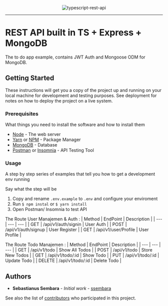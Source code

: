 <div align='center'>

![typescript-rest-api](https://raw.githubusercontent.com/ssembara/typescript-rest-api/master/cover.png)

</div>

---

# REST API built in TS + Express + MongoDB

  The to do app example, contains JWT Auth and Mongoose ODM for MongoDB.  

## Getting Started

These instructions will get you a copy of the project up and running on your local machine for development and testing purposes. See deployment for notes on how to deploy the project on a live system.

### Prerequisites

What things you need to install the software and how to install them

* [Node](https://nodejs.org/en/) - The web server
* [Yarn](https://classic.yarnpkg.com/lang/en/) or [NPM](https://www.npmjs.com/) - Package Manager
* [MongoDB](https://www.mongodb.com/) - Database
* [Postman](https://www.postman.com/) or [Insomnia](https://insomnia.rest/) - API Testing Tool

### Usage

A step by step series of examples that tell you how to get a development env running

Say what the step will be

1. Copy and rename ```.env.example``` to ```.env``` and configure your enviroment
2. Run ``` $ npm instal ``` or ```$ yarn install ```
3. Open Postman/ Insomnia to test API

The Route User Manajemen & Auth : 
| Method | EndPoint | Description |
| --- | --- | --- |
| GET | /api/v1/auth/signin | User Auth |
| POST | /api/v1/auth/signup | User Register |
| GET | /api/v1/user/Profile | User Profile |

The Route Todo Manajemen : 
| Method | EndPoint | Description |
| --- | --- | --- |
| GET | /api/v1/todo | Show All Todos |
| POST | /api/v1/todo | Store New Todos |
| GET | /api/v1/todo/:id | Show Todo |
| PUT | /api/v1/todo/:id | Update Todo |
| DELETE | /api/v1/todo/:id | Delete Todo |


## Authors

* **Sebastianus Sembara** - *Initial work* - [ssembara](https://github.com/ssembara)

See also the list of [contributors](https://github.com/ssembara/typescript-rest-api/contributors.md) who participated in this project.
